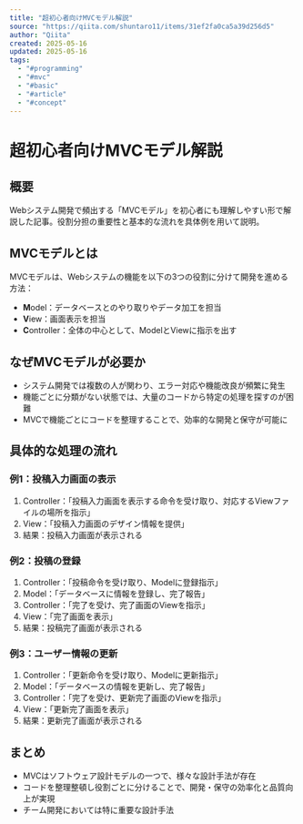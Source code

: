 ```yaml
---
title: "超初心者向けMVCモデル解説"
source: "https://qiita.com/shuntaro11/items/31ef2fa0ca5a39d256d5"
author: "Qiita"
created: 2025-05-16
updated: 2025-05-16
tags:
  - "#programming"
  - "#mvc"
  - "#basic"
  - "#article"
  - "#concept"
---
```


# 超初心者向けMVCモデル解説

## 概要
Webシステム開発で頻出する「MVCモデル」を初心者にも理解しやすい形で解説した記事。役割分担の重要性と基本的な流れを具体例を用いて説明。

## MVCモデルとは
MVCモデルは、Webシステムの機能を以下の3つの役割に分けて開発を進める方法：
- **M**odel：データベースとのやり取りやデータ加工を担当
- **V**iew：画面表示を担当
- **C**ontroller：全体の中心として、ModelとViewに指示を出す

## なぜMVCモデルが必要か
- システム開発では複数の人が関わり、エラー対応や機能改良が頻繁に発生
- 機能ごとに分類がない状態では、大量のコードから特定の処理を探すのが困難
- MVCで機能ごとにコードを整理することで、効率的な開発と保守が可能に

## 具体的な処理の流れ

### 例1：投稿入力画面の表示
1. Controller：「投稿入力画面を表示する命令を受け取り、対応するViewファイルの場所を指示」
2. View：「投稿入力画面のデザイン情報を提供」
3. 結果：投稿入力画面が表示される

### 例2：投稿の登録
1. Controller：「投稿命令を受け取り、Modelに登録指示」
2. Model：「データベースに情報を登録し、完了報告」
3. Controller：「完了を受け、完了画面のViewを指示」
4. View：「完了画面を表示」
5. 結果：投稿完了画面が表示される

### 例3：ユーザー情報の更新
1. Controller：「更新命令を受け取り、Modelに更新指示」
2. Model：「データベースの情報を更新し、完了報告」
3. Controller：「完了を受け、更新完了画面のViewを指示」
4. View：「更新完了画面を表示」
5. 結果：更新完了画面が表示される

## まとめ
- MVCはソフトウェア設計モデルの一つで、様々な設計手法が存在
- コードを整理整頓し役割ごとに分けることで、開発・保守の効率化と品質向上が実現
- チーム開発においては特に重要な設計手法 